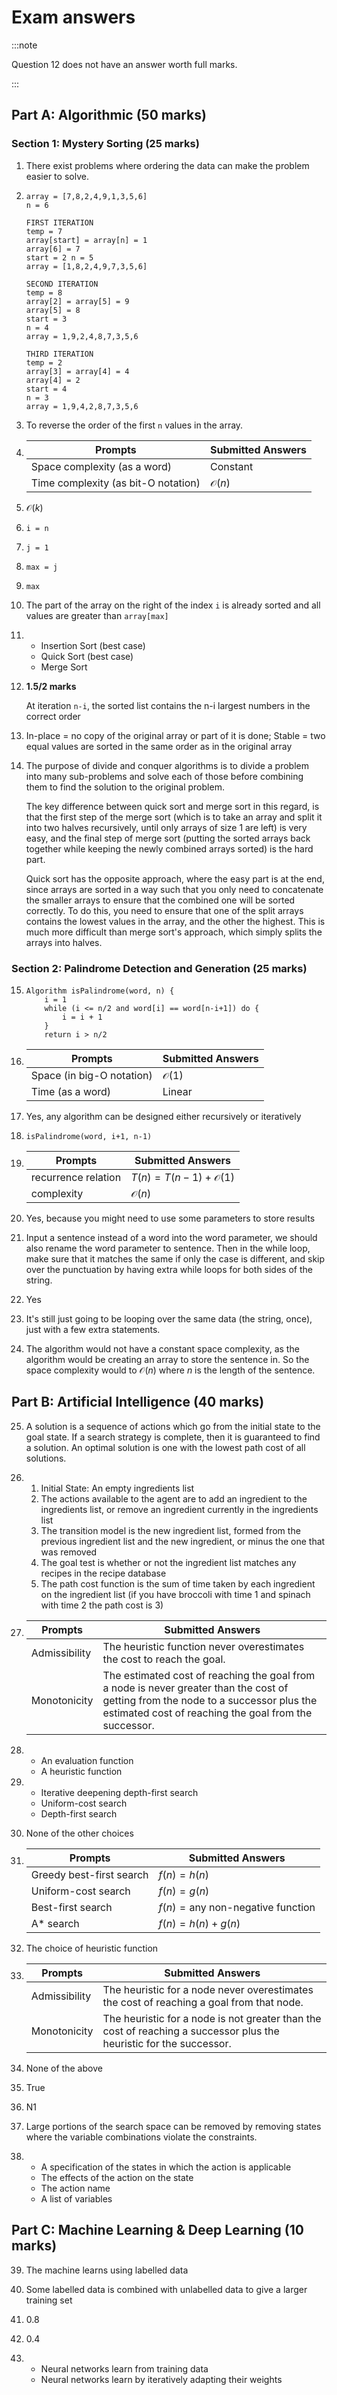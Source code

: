 # Exam answers

:::note

Question 12 does not have an answer worth full marks.

:::

## Part A: Algorithmic (50 marks)

### Section 1: Mystery Sorting (25 marks)

1. There exist problems where ordering the data can make the problem easier to solve.

2. 
	```
	array = [7,8,2,4,9,1,3,5,6]
	n = 6  
	
	FIRST ITERATION  
	temp = 7
	array[start] = array[n] = 1
	array[6] = 7
	start = 2 n = 5  
	array = [1,8,2,4,9,7,3,5,6]  
	
	SECOND ITERATION  
	temp = 8
	array[2] = array[5] = 9
	array[5] = 8
	start = 3
	n = 4  
	array = 1,9,2,4,8,7,3,5,6  
	
	THIRD ITERATION  
	temp = 2
	array[3] = array[4] = 4
	array[4] = 2
	start = 4
	n = 3  
	array = 1,9,4,2,8,7,3,5,6
	```

3. To reverse the order of the first `n` values in the array.

4. 
    | Prompts                             | Submitted Answers |
    | ----------------------------------- | ----------------- |
    | Space complexity (as a word)        | Constant          |
    | Time complexity (as bit-O notation) | $\mathcal{O}(n)$  |
5. $\mathcal{O}(k)$

6. `i = n`

7. `j = 1`

8. `max = j`

9. `max`

10. The part of the array on the right of the index `i` is already sorted and all values are greater than `array[max]`

11. - Insertion Sort (best case)
	- Quick Sort (best case)
	- Merge Sort
12. **1.5/2 marks**

    At iteration `n-i`, the sorted list contains the n-i largest numbers in the correct order

13. In-place = no copy of the original array or part of it is done; Stable = two equal values are sorted in the same order as in the original array

14. The purpose of divide and conquer algorithms is to divide a problem into many sub-problems and solve each of those before combining them to find the solution to the original problem.

	The key difference between quick sort and merge sort in this regard, is that the first step of the merge sort (which is to take an array and split it into two halves recursively, until only arrays of size 1 are left) is very easy, and the final step of merge sort (putting the sorted arrays back together while keeping the newly combined arrays sorted) is the hard part.
	
	Quick sort has the opposite approach, where the easy part is at the end, since arrays are sorted in a way such that you only need to concatenate the smaller arrays to ensure that the combined one will be sorted correctly. To do this, you need to ensure that one of the split arrays contains the lowest values in the array, and the other the highest. This is much more difficult than merge sort's approach, which simply splits the arrays into halves.

### Section 2: Palindrome Detection and Generation (25 marks)

15. 
    ```
    Algorithm isPalindrome(word, n) {
		i = 1
		while (i <= n/2 and word[i] == word[n-i+1]) do {
			i = i + 1
		}
		return i > n/2
	```

16. 
	| Prompts                   | Submitted Answers |
	| ------------------------- | ----------------- |
	| Space (in big-O notation) | $\mathcal{O}(1)$   |
	| Time (as a word)          | Linear                  |

17. Yes, any algorithm can be designed either recursively or iteratively

18. `isPalindrome(word, i+1, n-1)`

19. 
	| Prompts             | Submitted Answers                |
	| ------------------- | -------------------------------- |
	| recurrence relation | $T(n) = T(n-1) + \mathcal{O}(1)$ |
	| complexity          | $\mathcal{O}(n)$                              |

20. Yes, because you might need to use some parameters to store results

21. Input a sentence instead of a word into the word parameter, we should also rename the word parameter to sentence. Then in the while loop, make sure that it matches the same if only the case is different, and skip over the punctuation by having extra while loops for both sides of the string.

22. Yes

23. It's still just going to be looping over the same data (the string, once), just with a few extra statements.

24. The algorithm would not have a constant space complexity, as the algorithm would be creating an array to store the sentence in. So the space complexity would to $\mathcal{O}(n)$ where $n$ is the length of the sentence. 


## Part B: Artificial Intelligence (40 marks)

25. A solution is a sequence of actions which go from the initial state to the goal state. If a search strategy is complete, then it is guaranteed to find a solution. An optimal solution is one with the lowest path cost of all solutions.
26. 
	1. Initial State: An empty ingredients list
	2. The actions available to the agent are to add an ingredient to the ingredients list, or remove an ingredient currently in the ingredients list
	3. The transition model is the new ingredient list, formed from the previous ingredient list and the new ingredient, or minus the one that was removed
	4. The goal test is whether or not the ingredient list matches any recipes in the recipe database
	5. The path cost function is the sum of time taken by each ingredient on the ingredient list (if you have broccoli with time 1 and spinach with time 2 the path cost is 3)

27. 
    | Prompts       | Submitted Answers                                                                                                                                                                           |
    | ------------- | ------------------------------------------------------------------------------------------------------------------------------------------------------------------------------------------- |
    | Admissibility | The heuristic function never overestimates the cost to reach the goal.                                                                                                                      |
    | Monotonicity  | The estimated cost of reaching the goal from a node is never greater than the cost of getting from the node to a successor plus the estimated cost of reaching the goal from the successor. |

28. 
    - An evaluation function
    - A heuristic function

29. 
	- Iterative deepening depth-first search
	- Uniform-cost search
	- Depth-first search

30. None of the other choices

31. 
	| Prompts                  | Submitted Answers                         |
	| ------------------------ | ----------------------------------------- |
	| Greedy best-first search | $f(n) = h(n)$                             |
	| Uniform-cost search      | $f(n) = g(n)$                             |
	| Best-first search        | $f(n) = \text{any non-negative function}$ |
	| A* search                | $f(n) = h(n) + g(n)$                                          |
32. The choice of heuristic function

33. 
	| Prompts       | Submitted Answers                                                                                                   |
	| ------------- | ------------------------------------------------------------------------------------------------------------------- |
	| Admissibility | The heuristic for a node never overestimates the cost of reaching a goal from that node.                            |
	| Monotonicity  | The heuristic for a node is not greater than the cost of reaching a successor plus the heuristic for the successor. |

34. None of the above

35. True

36. N1

37. Large portions of the search space can be removed by removing states where the variable combinations violate the constraints.
38. 
	- A specification of the states in which the action is applicable
	- The effects of the action on the state
	- The action name
	- A list of variables

## Part C: Machine Learning & Deep Learning (10 marks)

39. The machine learns using labelled data

40. Some labelled data is combined with unlabelled data to give a larger training set

41. 0.8

42. 0.4

43. 
	- Neural networks learn from training data
	- Neural networks learn by iteratively adapting their weights
